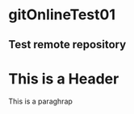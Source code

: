 # gitOnlineTest01
## Test remote repository
<!DOCTYPE html> 
<html>
<head></head>
<body>
<h1>This is a Header</h1>
<p>This is a paraghrap<p>
</body> 
</html>
